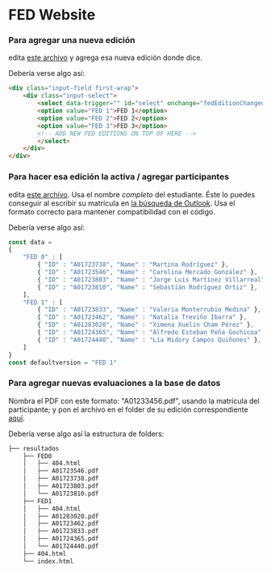 # FED Website

### Para agregar una nueva edición
edita [este archivo](resultados/index.html#L36) y agrega esa nueva edición donde dice. 

Debería verse algo así:

```html
<div class="input-field first-wrap">
    <div class="input-select">
        <select data-trigger="" id="select" onchange="fedEditionChanged()">
        <option value="FED 1">FED 1</option>
        <option value="FED 2">FED 2</option>
        <option value="FED 3">FED 3</option>
        <!-- ADD NEW FED EDITIONS ON TOP OF HERE -->
        </select>
    </div>
</div>
```

### Para hacer esa edición la activa / agregar participantes
edita [este archivo](js/data.js). Usa el nombre *completo* del estudiante. Éste lo puedes conseguir al escribir su matrícula en [la búsqueda de Outlook](https://outlook.office365.com/people/). Usa el formato correcto para mantener compatibilidad con el código.

Debería verse algo así:

```JavaScript
const data = 
{
    "FED 0" : [
        { "ID" : "A01723738", "Name" : "Martina Rodríguez" },
        { "ID" : "A01723546", "Name" : "Carolina Mercado González" },
        { "ID" : "A01723803", "Name" : "Jorge Luis Martínez Villarreal" },
        { "ID" : "A01723810", "Name" : "Sebastián Rodríguez Ortiz" },
    ],
    "FED 1" : [
        { "ID" : "A01723833", "Name" : "Valeria Monterrubio Medina" },
        { "ID" : "A01723462", "Name" : "Natalia Treviño Ibarra" },
        { "ID" : "A01283020", "Name" : "Ximena Xuelin Cham Pérez" },
        { "ID" : "A01724365", "Name" : "Alfredo Esteban Peña Gochicoa" },
        { "ID" : "A01724440", "Name" : "Lía Midory Campos Quiñones" },
    ]
}
const defaultversion = "FED 1"
```

### Para agregar nuevas evaluaciones a la base de datos
Nombra el PDF con este formato: "A01233456.pdf", usando la matrícula del participante; y pon el archivo en el folder de su edición correspondiente [aquí](resultados/). 

Debería verse algo así la estructura de folders:

```BASH
├── resultados
    ├── FED0
    │   ├── 404.html
    │   ├── A01723546.pdf
    │   ├── A01723738.pdf
    │   ├── A01723803.pdf
    │   └── A01723810.pdf
    ├── FED1
    │   ├── 404.html
    │   ├── A01283020.pdf
    │   ├── A01723462.pdf
    │   ├── A01723833.pdf
    │   ├── A01724365.pdf
    │   └── A01724440.pdf
    ├── 404.html
    └── index.html
```
